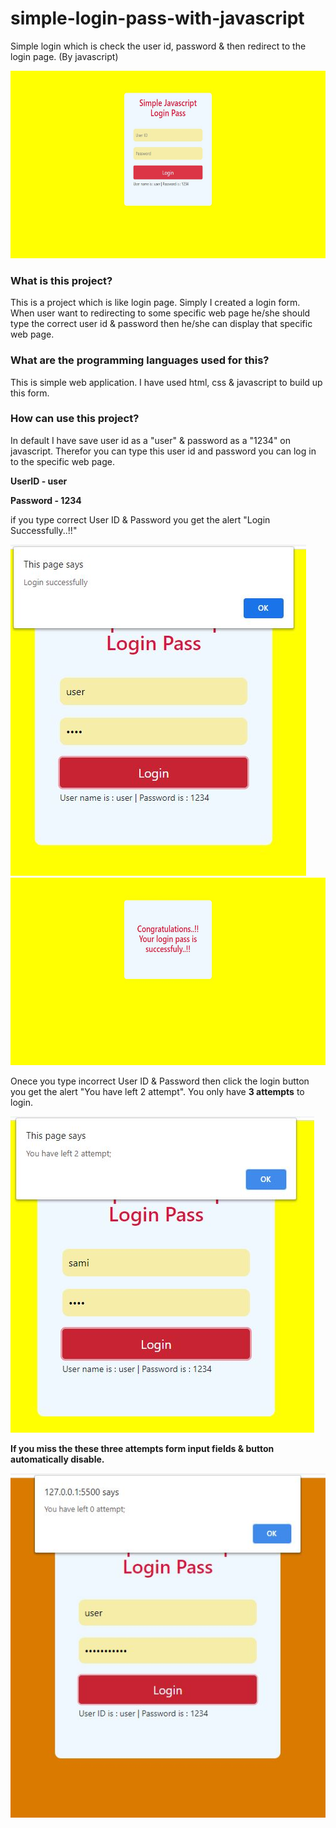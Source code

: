 # simple-login-pass-with-javascript
Simple login which is check the user id, password &amp; then redirect to the login page. (By javascript)

<img src="img/screenshot_a.JPG" width="600" height="300">

### What is this project?
This is a project which is like login page. Simply I created a login form. When user want to redirecting to some specific web page he/she should type the correct user id & password then he/she can display that specific web page.


### What are the programming languages used for this?
This is simple web application. I have used html, css & javascript to build up this form.


### How can use this project?
In default I have save user id as a "user" & password as a "1234" on javascript. Therefor you can type this user id and password you can log in to the specific web page.

**UserID  - user**

**Password - 1234**

if you type correct User ID & Password you get the alert "Login Successfully..!!"

<img src="img/screenshot_c.JPG">

<img src="img/screenshot_d.JPG" width="600" height="300">

Onece you type incorrect User ID & Password then click the login button you get the alert "You have left 2 attempt". You only have **3 attempts** to login.

<img src="img/screenshot_b.JPG">

**If you miss the these three attempts form input fields & button automatically disable.**

<img src="img/screenshot_e.JPG">
